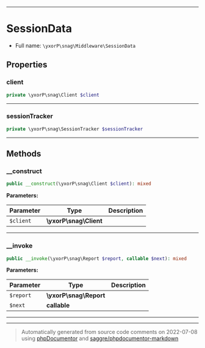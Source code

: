 ***

# SessionData





* Full name: `\yxorP\snag\Middleware\SessionData`



## Properties


### client



```php
private \yxorP\snag\Client $client
```






***

### sessionTracker



```php
private \yxorP\snag\SessionTracker $sessionTracker
```






***

## Methods


### __construct



```php
public __construct(\yxorP\snag\Client $client): mixed
```








**Parameters:**

| Parameter | Type | Description |
|-----------|------|-------------|
| `$client` | **\yxorP\snag\Client** |  |




***

### __invoke



```php
public __invoke(\yxorP\snag\Report $report, callable $next): mixed
```








**Parameters:**

| Parameter | Type | Description |
|-----------|------|-------------|
| `$report` | **\yxorP\snag\Report** |  |
| `$next` | **callable** |  |




***


***
> Automatically generated from source code comments on 2022-07-08 using [phpDocumentor](http://www.phpdoc.org/) and [saggre/phpdocumentor-markdown](https://github.com/Saggre/phpDocumentor-markdown)

